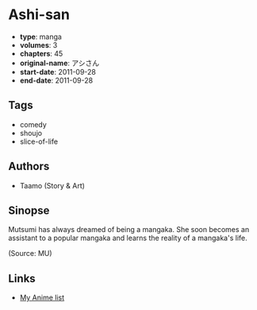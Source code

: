 # Ashi-san

-   **type**: manga
-   **volumes**: 3
-   **chapters**: 45
-   **original-name**: アシさん
-   **start-date**: 2011-09-28
-   **end-date**: 2011-09-28

## Tags

-   comedy
-   shoujo
-   slice-of-life

## Authors

-   Taamo (Story & Art)

## Sinopse

Mutsumi has always dreamed of being a mangaka. She soon becomes an assistant to a popular mangaka and learns the reality of a mangaka's life.

(Source: MU)

## Links

-   [My Anime list](https://myanimelist.net/manga/49125/Ashi-san)

